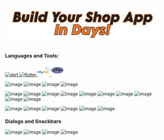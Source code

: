 <p align="center">
  <img src="commplete_commerce_app/images/Build-Your-Shop-App-In-Days.png" alt="Build you shop app in days" style="width: 700px; height: auto;">
</p>

<h3 align="left">Languages and Tools:</h3>
<p align="left"> 
  <a href="https://dart.dev" target="_blank" rel="noreferrer"> 
    <img src="https://www.vectorlogo.zone/logos/dartlang/dartlang-icon.svg" alt="dart" width="40" height="40"/> 
  </a>
  <a href="https://flutter.dev" target="_blank" rel="noreferrer"> 
    <img src="https://www.vectorlogo.zone/logos/flutterio/flutterio-icon.svg" alt="flutter" width="40" height="40"/> 
  </a> 
  <a href="https://www.mysql.com/" target="_blank" rel="noreferrer"> 
      <img src="https://raw.githubusercontent.com/devicons/devicon/master/icons/mysql/mysql-original-wordmark.svg" alt="mysql" width="40" height="40"/> </a> 
  <a href="https://www.php.net" target="_blank" rel="noreferrer"> 
      <img src="https://raw.githubusercontent.com/devicons/devicon/master/icons/php/php-original.svg" alt="php" width="40" height="40"/> 
  </a> 
</p>

![image](https://github.com/AbdelrhmanAmer/Complete-Commerce-App/assets/93345509/ee8f7cc5-a22c-427a-bf1b-5d5880925f25) <!-- Language -->
![image](https://github.com/AbdelrhmanAmer/Complete-Commerce-App/assets/93345509/5fe5b5cc-4118-4240-b7f9-85575ad6d742) <!-- Onboarding 1 -->
![image](https://github.com/AbdelrhmanAmer/Complete-Commerce-App/assets/93345509/74627f05-65f0-4730-b6d3-65b3fd3f52c2) <!-- Onboarding 2 -->
![image](https://github.com/AbdelrhmanAmer/Complete-Commerce-App/assets/93345509/8db8dda0-01fc-4d4d-95e6-9bf9cca98814) <!-- Onboarding 3 -->

![image](https://github.com/user-attachments/assets/710ca221-68d6-44c9-a65f-c9af63117abf) <!-- Sign In -->
![image](https://github.com/user-attachments/assets/2f39a0ff-e207-401e-bf56-e8a3f78ac323) <!-- Dark Sign In --> 
![image](https://github.com/user-attachments/assets/aae1b706-5fb3-4be8-a3cb-bc882172a435) <!-- Forgot Password -->
![image](https://github.com/user-attachments/assets/f4a537e8-dd4e-43c0-b126-35d64fcc43b8) <!-- Dark Forgot Password --> 
![image](https://github.com/user-attachments/assets/3817f7a2-0966-47a8-a973-d581f2de37da) <!-- OTP -->
![image](https://github.com/user-attachments/assets/a67b55ca-79c5-46c0-a6f3-8a55b3f19e7e) <!-- Dark OTP -->
![image](https://github.com/user-attachments/assets/692c3283-bd10-436f-b5b6-b5a0eb153e6a) <!-- Reset Password --> 
![image](https://github.com/user-attachments/assets/c6e5abdd-e56f-4f80-8b6d-f4ec8f5362f8) <!-- Dark Reset Password -->
![image](https://github.com/user-attachments/assets/ac93006b-6a0a-40d4-b78e-82391600cdee) <!-- Successful Reset Password -->
![image](https://github.com/user-attachments/assets/508d65fb-1ea3-4cd0-9d47-68b1cec55470) <!-- Dark Successful Reset Password -->


![image](https://github.com/user-attachments/assets/0959a469-50b5-468a-844f-ca005f240311) <!-- Sign Up --> 
![image](https://github.com/user-attachments/assets/10758e6a-df37-4d40-8fb9-d224d7849f2a) <!-- Dark Sign Up -->
![image](https://github.com/user-attachments/assets/db17e454-3587-44cc-92e2-e5f9954ab120) <!-- OTP Sign Up -->
![image](https://github.com/user-attachments/assets/2cff4ac1-8ce0-4e04-a607-bc3f31fcd7d5) <!-- Dark OTP Sign Up -->
![image](https://github.com/user-attachments/assets/85726102-866a-4220-8a3d-9ac06499cc8c) <!-- Successful Sign Up --> 
![image](https://github.com/user-attachments/assets/61bc5f08-1c5b-4b02-8a53-de74ce3a9cb1) <!-- Dark Successful Sign Up -->

### Dialogs and Snackbars
![image](https://github.com/user-attachments/assets/aa21d061-99ed-4296-be69-29988d40951d) <!-- Exists Error -->
![image](https://github.com/user-attachments/assets/067f5837-8610-461d-a785-f8837862c1f0) <!-- No Interent Error -->
![image](https://github.com/user-attachments/assets/cf455bbd-ef00-475a-9a84-0180fcb791e4) <!-- Error -->
![image](https://github.com/user-attachments/assets/bc0ab35d-8dc0-4243-9732-4f12ad050743) <!-- Email Error --> 










